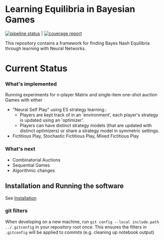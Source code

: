 # Learning Equilibria in Bayesian Games


[![pipeline status](https://gitlab.lrz.de/heidekrueger/bnelearn/badges/master/pipeline.svg)](https://gitlab.lrz.de/heidekrueger/bnelearn/commits/master) | [![coverage report](https://gitlab.lrz.de/heidekrueger/bnelearn/badges/master/coverage.svg)](https://gitlab.lrz.de/heidekrueger/bnelearn/commits/master)

This repository contains a framework for finding Bayes Nash Equilibria through learning with Neural Networks.

# Current Status

### What's implemented

Running experiments for n-player Matrix and single-item one-shot auction Games with either
* "Neural Self Play" using ES strategy learning.:
  * Players are kept track of in an 'environment', each player's strategy is updated using an 'optimizer'.
  * Players can have distinct strategy models (that are updated with distinct optimizers) or share a strategy model in symmetric settings.
* Fictitious Play, Stochastic Fictitious Play, Mixed Fictitious Play

### What's next
* Combinatorial Auctions
* Sequential Games
* Algorithmic changes

## Installation and Running the software
See [Installation](installation.md)

### git filters
When developing on a new machine, run 
```git config --local include.path ../.gitconfig```
in your repository root once.
This ensures the filters in `.gitconfig` will be applied to commits (e.g. cleaning up notebook output)